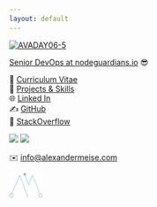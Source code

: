 ```yaml
---
layout: default
---
```


<a data-flickr-embed="true" data-context="true" href="https://www.flickr.com/photos/avalancheavax/52046432230/" title="AVADAY06-5"><img src="https://live.staticflickr.com/65535/52046432230_082535ca66_b.jpg" alt="AVADAY06-5">

Senior DevOps at [nodeguardians.io](https://nodeguardians.io) 😎

📖 [Curriculum Vitae](https://alexmeise.github.io/cv)  
📂 [Projects & Skills](http://alexmeise.github.io/projects)  
🌐 [Linked In](https://www.linkedin.com/in/alexander-meise-7574a153/)  
✍️ [GitHub](https://github.com/alexmeise)   
🤔 [StackOverflow](https://stackoverflow.com/users/1869399/alexander-meise)  


<img src="https://user-images.githubusercontent.com/22340666/173552085-bd436b77-e495-4593-9499-c3ca8bfdfe8f.png"></img> <img src="https://user-images.githubusercontent.com/22340666/173552087-5a06c775-4fcc-4a6e-aa31-629c8161b924.png"></img> 
  
✉️ info@alexandermeise.com 

<img src="amlogo.png" alt="drawing" width="12%"/>
